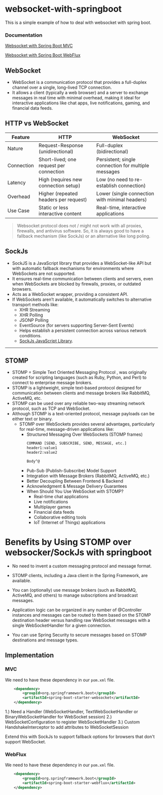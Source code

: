 # websocket-with-springboot
This is a simple example of how to deal with websocket with spring boot.


### Documentation
[Websocket with Spring Boot MVC](https://docs.spring.io/spring-framework/reference/web/websocket.html)

[Websocket with Spring Boot WebFlux](https://docs.spring.io/spring-framework/reference/web-reactive.html)

## WebSocket
- WebSocket is a communication protocol that provides a full-duplex channel over a single, long-lived TCP connection. 
- It allows a client (typically a web browser) and a server to exchange messages in real time with minimal overhead, making it ideal for interactive applications like chat apps, live notifications, gaming, and financial data feeds.

## HTTP vs WebSocket
| Feature| HTTP|WebSocket|
|--------|-----|---------|
|Nature	| Request-Response (unidirectional)  | 	Full-duplex (bidirectional)|
Connection	| Short-lived; one request per connection	| Persistent; single connection for multiple messages |
Latency| 	High (requires new connection setup)	| Low (no need to re-establish connection)           |
Overhead| 	Higher (repeated headers per request)	| Lower (single connection with minimal headers)     |
Use Case| 	Static or less interactive content	| Real-time, interactive applications                |

> Websocket protocol does not / might not work with all proxies, firewalls, and antivirus software. So, it is always good to have a fallback mechanism (like SockJs) or an alternative like long poling.

## SockJs
- SockJS is a JavaScript library that provides a WebSocket-like API but with automatic fallback mechanisms for environments where WebSockets are not supported. 
- It ensures real-time communication between clients and servers, even when WebSockets are blocked by firewalls, proxies, or outdated browsers.
- Acts as a WebSocket wrapper, providing a consistent API.
- If WebSockets aren’t available, it automatically switches to alternative transport methods like:
   - XHR Streaming
   - XHR Polling
   - JSONP Polling
   - EventSource (for servers supporting Server-Sent Events)
   - Helps establish a persistent connection across various network conditions.
   - [SockJs JavaScript Library](https://github.com/sockjs/sockjs-client).

----------------------------------------------------------------------------------------------------------------------------

## STOMP
- STOMP = Simple Text Oriented Messaging Protocol , was originally created for scripting languages (such as Ruby, Python, and Perl) to connect to enterprise message brokers.
- STOMP is a lightweight, simple text-based protocol designed for communication between clients and message brokers like RabbitMQ, ActiveMQ, etc.
- STOMP can be used over any reliable two-way streaming network protocol, such as TCP and WebSocket.
- Although STOMP is a text-oriented protocol, message payloads can be either text or binary.
  - STOMP over WebSockets provides several advantages, particularly for real-time, message-driven applications like:
    - Structured Messaging Over WebSockets (STOMP frames)
      ```sh
      COMMAND [SEND, SUBSCRIBE, SEND, MESSAGE, etc.]
      header1:value1
      header2:value2
    
      Body^@
      ```
    - Pub-Sub (Publish-Subscribe) Model Support
    - Integration with Message Brokers (RabbitMQ, ActiveMQ, etc.)
    - Better Decoupling Between Frontend & Backend
    - Acknowledgment & Message Delivery Guarantees
    - When Should You Use WebSocket with STOMP?
      - Real-time chat applications
      - Live notifications
      - Multiplayer games
      - Financial data feeds
      - Collaborative editing tools
      - IoT (Internet of Things) applications

# Benefits by Using STOMP over websocker/SockJs with springboot

- No need to invent a custom messaging protocol and message format.

- STOMP clients, including a Java client in the Spring Framework, are available.

- You can (optionally) use message brokers (such as RabbitMQ, ActiveMQ, and others) to manage subscriptions and broadcast messages.

- Application logic can be organized in any number of @Controller instances and messages can be routed to them based on the STOMP destination header versus handling raw WebSocket messages with a single WebSocketHandler for a given connection.

- You can use Spring Security to secure messages based on STOMP destinations and message types.


## Implementation

### MVC

We need to have these dependency in our `pom.xml` file.

```xml
    <dependency>
        <groupId>org.springframework.boot</groupId>
        <artifactId>spring-boot-starter-websocket</artifactId>
    </dependency>
```
1.) Need a Handler (WebSocketHandler, TextWebSocketHandler or BinaryWebSocketHandler for WebSocket session)
2.) WebSocketConfiguration to register WebSocketHandler
3.) Custom HandshakeInterceptor to add attributes to WebSocketSession

Extend this with SockJs to support fallback options for browsers that don't support WebSocket.

### WebFlux

We need to have these dependency in our `pom.xml` file.

```xml
    <dependency>
        <groupId>org.springframework.boot</groupId>
        <artifactId>spring-boot-starter-webflux</artifactId>
    </dependency>
```